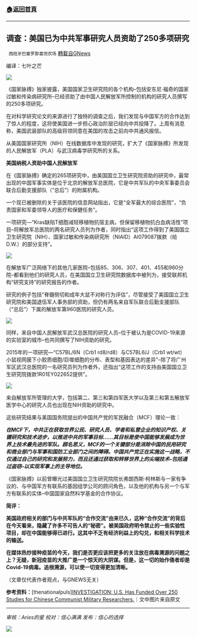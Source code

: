 ###  [:house:返回首頁](https://github.com/ourhimalayas/txt)
---


## 调查：美国已为中共军事研究人员资助了250多项研究
` 西班牙巴塞罗那喜悦农场` [轉載自GNews](https://gnews.org/zh-hans/1617446/)

编译：七叶之芒

![](https://assets.gnews.org/wp-content/uploads/2021/10/image0-6-6.jpg)

《国家脉搏》独家披露，美国国家卫生研究院的各个机构–包括安东尼·福奇的国家过敏和传染病研究所–已经资助了由中国人民解放军所控制的机构的研究人员撰写的250多项研究。

在对科学研究论文的来源进行了独特的调查之后，我们发现与中国军方的合作达到了惊人的程度，这将使美国进一步担心政治阶层已经向中共投降了。上周有消息称，美国武装部队的高级将领同意在美国的攻击之前向中共通风报信。

从美国国家研究所（NIH）在线数据库中发现的研究，扩大了《国家脉搏》所发现的人民解放军（PLA）与武汉病毒学研究所的关系。

**美国纳税人资助中国人民解放军**

在《国家脉搏》确定的265项研究中，由美国国立卫生研究院资助的研究中，最常出现的中国军事实体是位于北京的解放军总医院，它是中共军队的中央军事委员会联合后勤支援部队（“总后”）的附属机构。

一个现已被删除的关于该医院的信息网站指出，它是“全军最大的综合医院”，“负责国家和军委领导人的医疗和保健任务”。

一项研究—“Kras缺陷T细胞减轻移植物抗宿主病，但保留移植物抗白血病活性”项目–将解放军总医院的两名研究人员列为作者，同时指出“这项工作得到了美国国立卫生研究院（NIH）、国家过敏和传染病研究所（NIAID）AI079087拨款（给D.W.）的部分支持”。

![](https://assets.gnews.org/wp-content/uploads/2021/10/unknown-4-10.png)

在解放军广泛网络下的其他几家医院–包括85、306、307、401、455和960分院–都看到他们的研究人员，在美国国立卫生研究院数据库中被列为，接受联邦机构“研究支持”的研究报告的作者。

研究的例子包括“脊髓侧切和成年大鼠不对称行为评估”，尽管接受了美国国立卫生研究院和美国退伍军人事务部的资助，但仍有两名来自军队联合后勤支援部队（“总后”）下属的解放军第960医院的研究人员。

![](https://assets.gnews.org/wp-content/uploads/2021/10/unknown-5-10.png)

同样，来自中国人民解放军武汉总医院的研究人员–位于被认为是COVID-19来源的实验室的城市–也共同撰写了NIH资助的研究。

2015年的一项研究—“C57BL/6N（Crb1 rd8/rd8）与C57BL6/J（Crb1 wt/wt）小鼠视网膜下小胶质细胞/巨噬细胞的分布、表型和基因表达的差异”–除了将广州军区武汉总医院的一名研究员列为作者外，还指出“这项工作的支持由美国国立卫生研究院拨款1R01EY022652提供”。

![](https://assets.gnews.org/wp-content/uploads/2021/10/unknown-6-10.png)

来自解放军所管理的大学，包括第二、第三和第四军医大学以及第三和第五解放军医学中心的研究人员也出现在NIH资助的研究中。

这些研究结果与美国国务院提出的中国共产党的军民融合（MCF）理论一致：

***在MCF下，中共正在获取世界公民、研究人员、学者和私营企业的知识产权、关键研究和技术进步，以推进中共的军事目标……其目标是使中国能够发展成为世界上技术最先进的军队。顾名思义，MCF的一个关键部分是消除中国的民用研究和商业部门与军事和国防工业部门之间的障碍。中国共产党正在实施这一战略，不仅通过自己的研究和发展努力，而且还通过获取和转移世界上的尖端技术–包括通过盗窃–以实现军事上的主导地位。***

《国家脉搏》以前曾曝光过美国国立卫生研究院院长弗朗西斯·柯林斯与一家有争议的、与中国军方有联系的基因组学公司的顾问角色，以及他的机构与另一个与军方有联系的实体–中国国家自然科学基金的合作协议。

**简评：**

**美国政府相关的部门与中共军队的“合作交流”由来已久，这种“合作交流”的背后在今天看来，隐藏了许多不可告人的“秘密”。被美国政府明令禁止的一些实验性项目，却在中国能够得已进行。这其中不乏有经济利益上的勾兑，和相关科学技术的输送。**

**在媒体热炒接种疫苗的今天，我们是否更应该把更多的关注放在病毒溯源的问题之上？无疑，新冠疫苗的大推广是一个惊天的大阴谋。但是，这一切的始作俑者却是Covid-19病毒。追根溯源，可以使一切变得更加清晰。**

（文章仅代表作者观点，与GNEWS无关）

**参考资料：**[thenationalpuls][INVESTIGATION: U.S. Has Funded Over 250 Studies for Chinese Communist Military Researchers.](https://thenationalpulse.com/exclusive/nih-funded-over-250-studies-authored-by-chinese-military/)｜文中图片来自原文

* * *

*审核：Aries的星*
*校对：信心满满*
*发布：信心的选择*

![](https://assets.gnews.org/wp-content/uploads/2021/10/GNEWS_CH.-1-3-1.jpeg)
